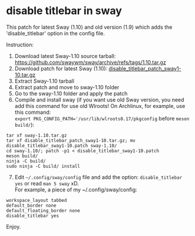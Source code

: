# disable titlebar in sway

This patch for latest Sway (1.10) and old version (1.9) which adds the 'disable_titlebar' option in the config file.

Instruction:
1. Download latest Sway-1.10 source tarball: https://github.com/swaywm/sway/archive/refs/tags/1.10.tar.gz
2. Download patch for latest Sway (1.10): [disable_titlebar_patch_sway1-10.tar.gz](https://github.com/neuromagus/disable_titlebar_in_sway/releases/download/v1.10/disable_titlebar_patch_sway1-10.tar.gz)
3. Extract Sway-1.10 tarball
4. Extract patch and move to sway-1.10 folder
5. Go to the sway-1.10 folder and apply the patch
6. Compile and install sway (if you want use old Sway version, you need add this command for use old Wlroots!
On Archlinux, for example, use this command:  
```export PKG_CONFIG_PATH='/usr/lib/wlroots0.17/pkgconfig``` before ```meson build/```):

```
tar xf sway-1.10.tar.gz
tar xf disable_titlebar_patch_sway1-10.tar.gz; mv disable_titlebar_sway1-10.patch sway-1.10/
cd sway-1.10/; patch -p1 < disable_titlebar_sway1-10.patch
meson build/
ninja -C build/
sudo ninja -C build/ install
```

7. Edit ```~/.config/sway/config``` file and add the option: ```disable_titlebar yes``` or read ```man 5 sway``` xD.  
For example, a piece of my ~/.config/sway/config:
```
workspace_layout tabbed
default_border none
default_floating_border none
disable_titlebar yes
```

Enjoy.



